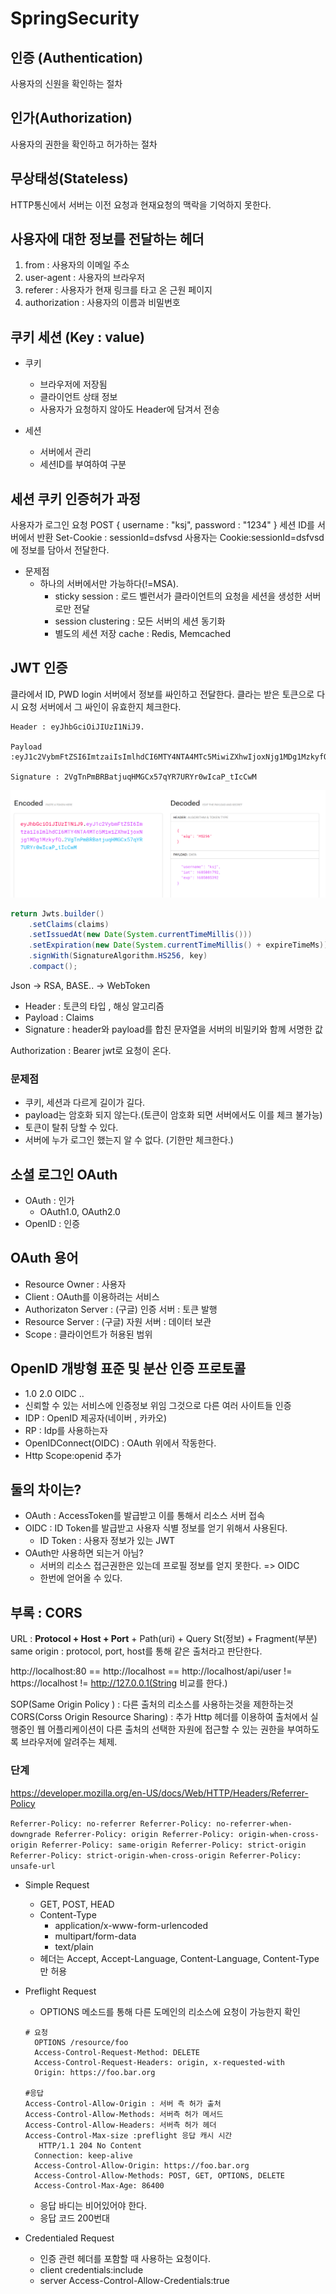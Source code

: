 # SpringSecurity

## 인증 (Authentication)

사용자의 신원을 확인하는 절차 

## 인가(Authorization)

사용자의 권한을 확인하고 허가하는 절차 

## 무상태성(Stateless)

HTTP통신에서 서버는 이전 요청과 현재요청의 맥락을 기억하지 못한다.

## 사용자에 대한 정보를 전달하는 헤더 

1. from : 사용자의 이메일 주소
2. user-agent : 사용자의 브라우저
3. referer : 사용자가 현재 링크를 타고 온 근원 페이지
4. authorization : 사용자의 이름과 비밀번호 

## 쿠키 세션 (Key : value)

- 쿠키
  - 브라우저에 저장됨 
  - 클라이언트 상태 정보
  - 사용자가 요청하지 않아도 Header에 담겨서 전송

- 세션 
  - 서버에서 관리 
  - 세션ID를 부여하여 구분

## 세션 쿠키 인증허가 과정 

사용자가 로그인 요청 POST { username : "ksj", password : "1234" }
세션 ID를 서버에서 반환 Set-Cookie : sessionId=dsfvsd
사용자는 Cookie:sessionId=dsfvsd에 정보를 담아서 전달한다. 

 - 문제점 
   - 하나의 서버에서만 가능하다(!=MSA).
     - sticky session : 로드 벨런서가 클라이언트의 요청을 세션을 생성한 서버로만 전달 
     - session clustering : 모든 서버의 세션 동기화
     - 별도의 세션 저장 cache : Redis, Memcached

## JWT 인증 

클라에서 ID, PWD login
서버에서 정보를 싸인하고 전달한다. 
클라는 받은 토큰으로 다시 요청 
서버에서 그 싸인이 유효한지 체크한다. 



    Header : eyJhbGciOiJIUzI1NiJ9.

    Payload :eyJ1c2VybmFtZSI6ImtzaiIsImlhdCI6MTY4NTA4MTc5MiwiZXhwIjoxNjg1MDg1MzkyfQ.  

    Signature : 2VgTnPmBRBatjuqHMGCx57qYR7URYr0wIcaP_tIcCwM



![img.png](img.png)

```java
return Jwts.builder()
    .setClaims(claims)
    .setIssuedAt(new Date(System.currentTimeMillis()))
    .setExpiration(new Date(System.currentTimeMillis() + expireTimeMs))
    .signWith(SignatureAlgorithm.HS256, key)
    .compact();
```
Json -> RSA, BASE.. -> WebToken
 - Header : 토큰의 타입 , 해싱 알고리즘
 - Payload : Claims
 - Signature : header와 payload를 합친 문자열을 서버의 비밀키와 함께 서명한 값

Authorization : Bearer jwt로 요청이 온다.

### 문제점 

- 쿠키, 세션과 다르게 길이가 길다. 
- payload는 암호화 되지 않는다.(토큰이 암호화 되면 서버에서도 이를 체크 불가능) 
- 토큰이 탈취 당할 수 있다.  
- 서버에 누가 로그인 했는지 알 수 없다. (기한만 체크한다.)

## 소셜 로그인 OAuth

- OAuth : 인가
  - OAuth1.0, OAuth2.0
- OpenID : 인증

## OAuth 용어

- Resource Owner : 사용자
- Client : OAuth를 이용하려는 서비스
- Authorizaton Server : (구글) 인증 서버 : 토큰 발행 
- Resource Server : (구글) 자원 서버 : 데이터 보관 
- Scope : 클라이언트가 허용된 범위 


## OpenID 개방형 표준 및 분산 인증 프로토콜

- 1.0 2.0 OIDC ..
- 신뢰할 수 있는 서비스에 인증정보 위임 그것으로 다른 여러 사이트들 인증 
- IDP : OpenID 제공자(네이버 , 카카오)
- RP : Idp를 사용하는자 
- OpenIDConnect(OIDC) : OAuth 위에서 작동한다.  
- Http Scope:openid 추가

## 둘의 차이는?

- OAuth : AccessToken를 발급받고 이를 통해서 리소스 서버 접속 
- OIDC : ID Token를 발급받고 사용자 식별 정보를 얻기 위해서 사용된다. 
  - ID Token : 사용자 정보가 있는 JWT 
- OAuth만 사용하면 되는거 아님?
  - 서버의 리소스 접근권한은 있는데 프로필 정보를 얻지 못한다. => OIDC
  - 한번에 얻어올 수 있다.

## 부록 : CORS 

URL : **Protocol + Host + Port** + Path(uri) + Query St(정보) + Fragment(부분)
same origin : protocol, port, host를 통해 같은 출처라고 판단한다.

http://localhost:80 == http://localhost == http://localhost/api/user
!= https://localhost != http://127.0.0.1(String 비교를 한다.)

SOP(Same Origin Policy ) : 다른 출처의 리소스를 사용하는것을 제한하는것 
CORS(Corss Origin Resource Sharing) : 추가 Http 헤더를 이용하여 출처에서 실행중인 웹 어플리케이션이
다른 출처의 선택한 자원에 접근할 수 있는 권한을 부여하도록 브라우저에 알려주는 체제. 

### 단계 

https://developer.mozilla.org/en-US/docs/Web/HTTP/Headers/Referrer-Policy

`
Referrer-Policy: no-referrer
Referrer-Policy: no-referrer-when-downgrade
Referrer-Policy: origin
Referrer-Policy: origin-when-cross-origin
Referrer-Policy: same-origin
Referrer-Policy: strict-origin
Referrer-Policy: strict-origin-when-cross-origin
Referrer-Policy: unsafe-url
`

- Simple Request
  - GET, POST, HEAD
  - Content-Type 
    - application/x-www-form-urlencoded
    - multipart/form-data
    - text/plain
  - 헤더는 Accept, Accept-Language, Content-Language, Content-Type 만 허용
  

- Preflight Request
  - OPTIONS 메소드를 통해 다른 도메인의 리소스에 요청이 가능한지 확인 
  ```http request
  # 요청 
    OPTIONS /resource/foo
    Access-Control-Request-Method: DELETE
    Access-Control-Request-Headers: origin, x-requested-with
    Origin: https://foo.bar.org
  
  #응답 
  Access-Control-Allow-Origin : 서버 측 허가 출처
  Access-Control-Allow-Methods: 서버측 허가 메서드
  Access-Control-Allow-Headers: 서버측 허가 헤더 
  Access-Control-Max-size :preflight 응답 캐시 시간 
     HTTP/1.1 204 No Content
    Connection: keep-alive
    Access-Control-Allow-Origin: https://foo.bar.org
    Access-Control-Allow-Methods: POST, GET, OPTIONS, DELETE
    Access-Control-Max-Age: 86400
  ```
  - 응답 바디는 비어있어야 한다.
  - 응답 코드 200번대


- Credentialed Request 
  - 인증 관련 헤더를 포함할 때 사용하는 요청이다.
  - client credentials:include
  - server Access-Control-Allow-Credentials:true